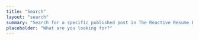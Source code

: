 ```yaml
---
title: "Search"
layout: "search"
summary: "Search for a specific published post in The Reactive Resume Blog"
placeholder: "What are you looking for?"
---
```

